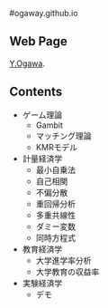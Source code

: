 #ogaway.github.io
## Web Page
[Y.Ogawa](https://ogaway.github.io/).  

## Contents
* ゲーム理論
    * Gambit
    * マッチング理論
    * KMRモデル
* 計量経済学
    * 最小自乗法
    * 自己相関
    * 不偏分散
    * 重回帰分析
    * 多重共線性
    * ダミー変数
    * 同時方程式
* 教育経済学
    * 大学進学率分析
    * 大学教育の収益率
* 実験経済学
    * デモ

